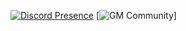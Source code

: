 [![Discord Presence](https://lanyard-profile-readme.vercel.app/api/710268763844640839)](https://discord.com/users/710268763844640839)
[![GM Community](https://canary.discord.com/widget?id=813439825692327968&theme=dark)]

